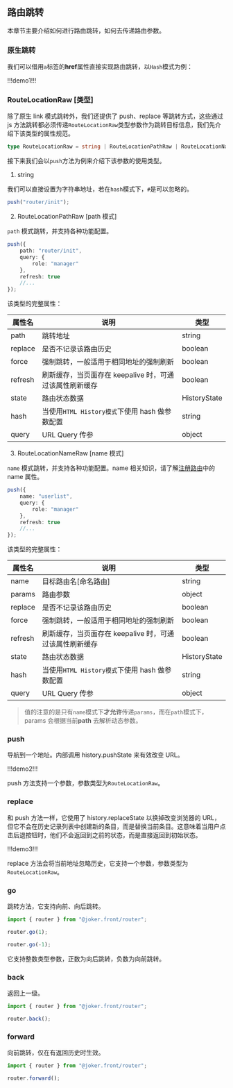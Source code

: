 ## 路由跳转

本章节主要介绍如何进行路由跳转，如何去传递路由参数。

### 原生跳转

我们可以借用`a`标签的**href**属性直接实现路由跳转，以`Hash`模式为例：

!!!demo1!!!

### RouteLocationRaw [类型]

除了原生 link 模式跳转外，我们还提供了 push、replace 等跳转方式，这些通过 js 方法跳转都必须传递`RouteLocationRaw`类型参数作为跳转目标信息，我们先介绍下该类型的属性规范。

```ts
type RouteLocationRaw = string | RouteLocationPathRaw | RouteLocationNameRaw;
```

接下来我们会以`push`方法为例来介绍下该参数的使用类型。

1. string

我们可以直接设置为字符串地址，若在`hash`模式下，`#`是可以忽略的。

```ts
push("router/init");
```

2. RouteLocationPathRaw [path 模式]

`path` 模式跳转，并支持各种功能配置。

```ts
push({
    path: "router/init",
    query: {
        role: "manager"
    },
    refresh: true
    //...
});
```

该类型的完整属性：

| 属性名  | 说明                                                    | 类型         |
| ------- | ------------------------------------------------------- | ------------ |
| path    | 跳转地址                                                | string       |
| replace | 是否不记录该路由历史                                    | boolean      |
| force   | 强制跳转，一般适用于相同地址的强制刷新                  | boolean      |
| refresh | 刷新缓存，当页面存在 keepalive 时，可通过该属性刷新缓存 | boolean      |
| state   | 路由状态数据                                            | HistoryState |
| hash    | 当使用`HTML History模式`下使用 hash 做参数配置          | string       |
| query   | URL Query 传参                                          | object       |

3. RouteLocationNameRaw [name 模式]

`name` 模式跳转，并支持各种功能配置。name 相关知识，请了解[注册路由](/router/registry)中的 name 属性。

```ts
push({
    name: "userlist",
    query: {
        role: "manager"
    },
    refresh: true
    //...
});
```

该类型的完整属性：

| 属性名  | 说明                                                    | 类型         |
| ------- | ------------------------------------------------------- | ------------ |
| name    | 目标路由名[命名路由]                                    | string       |
| params  | 路由参数                                                | object       |
| replace | 是否不记录该路由历史                                    | boolean      |
| force   | 强制跳转，一般适用于相同地址的强制刷新                  | boolean      |
| refresh | 刷新缓存，当页面存在 keepalive 时，可通过该属性刷新缓存 | boolean      |
| state   | 路由状态数据                                            | HistoryState |
| hash    | 当使用`HTML History模式`下使用 hash 做参数配置          | string       |
| query   | URL Query 传参                                          | object       |

> 值的注意的是只有`name`模式下**才允许**传递`params`，而在`path`模式下，params 会根据当前**path** 去解析动态参数。

### push

导航到一个地址。内部调用 history.pushState 来有效改变 URL。

!!!demo2!!!

push 方法支持一个参数，参数类型为`RouteLocationRaw`。

### replace

和 push 方法一样，它使用了 history.replaceState 以换掉改变浏览器的 URL，但它不会在历史记录列表中创建新的条目，而是替换当前条目。这意味着当用户点击后退按钮时，他们不会返回到之前的状态，而是直接返回到初始状态。

!!!demo3!!!

replace 方法会将当前地址忽略历史，它支持一个参数，参数类型为`RouteLocationRaw`。

### go

跳转方法，它支持向前、向后跳转。

```ts
import { router } from "@joker.front/router";

router.go(1);

router.go(-1);
```

它支持整数类型参数，正数为向后跳转，负数为向前跳转。

### back

返回上一级。

```ts
import { router } from "@joker.front/router";

router.back();
```

### forward

向前跳转，仅在有返回历史时生效。

```ts
import { router } from "@joker.front/router";

router.forward();
```
